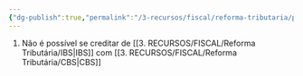 ```yaml
---
{"dg-publish":true,"permalink":"/3-recursos/fiscal/reforma-tributaria/pagamento/","dgPassFrontmatter":true,"created":"2025-08-21T23:33:15.640-03:00","updated":"2025-08-21T23:33:56.984-03:00"}
---
```


1) Não é possível se creditar de [[3. RECURSOS/FISCAL/Reforma Tributária/IBS\|IBS]] com [[3. RECURSOS/FISCAL/Reforma Tributária/CBS\|CBS]]